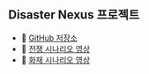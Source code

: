 ## Disaster Nexus 프로젝트
- 🔗 [GitHub 저장소](https://github.com/Yong-B/Disaster-Nexus)
- 🎥 [전쟁 시나리오 영상](https://youtu.be/NKx1FHBgpto)
- 🎥 [화재 시나리오 영상](https://youtu.be/nuV8kn3c3yM)
